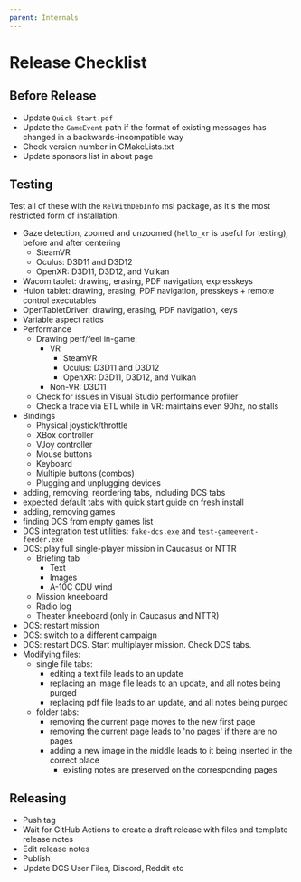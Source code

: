```yaml
---
parent: Internals
---
```


# Release Checklist

## Before Release

* Update `Quick Start.pdf`
* Update the `GameEvent` path if the format of existing messages has changed in a backwards-incompatible way
* Check version number in CMakeLists.txt
* Update sponsors list in about page

## Testing

Test all of these with the `RelWithDebInfo` msi package, as it's the most restricted form of installation.

* Gaze detection, zoomed and unzoomed (`hello_xr` is useful for testing), before and after centering
  * SteamVR
  * Oculus: D3D11 and D3D12
  * OpenXR: D3D11, D3D12, and Vulkan
* Wacom tablet: drawing, erasing, PDF navigation, expresskeys
* Huion tablet: drawing, erasing, PDF navigation, presskeys + remote control executables
* OpenTabletDriver: drawing, erasing, PDF navigation, keys
* Variable aspect ratios
* Performance
  * Drawing perf/feel in-game:
    * VR
      * SteamVR
      * Oculus: D3D11 and D3D12
      * OpenXR: D3D11, D3D12, and Vulkan
    * Non-VR: D3D11
  * Check for issues in Visual Studio performance profiler
  * Check a trace via ETL while in VR: maintains even 90hz, no stalls
* Bindings
  * Physical joystick/throttle
  * XBox controller
  * VJoy controller
  * Mouse buttons
  * Keyboard
  * Multiple buttons (combos)
  * Plugging and unplugging devices
* adding, removing, reordering tabs, including DCS tabs
* expected default tabs with quick start guide on fresh install
* adding, removing games
* finding DCS from empty games list
* DCS integration test utilities: `fake-dcs.exe` and `test-gameevent-feeder.exe`
* DCS: play full single-player mission in Caucasus or NTTR
  * Briefing tab
    * Text
    * Images
    * A-10C CDU wind
  * Mission kneeboard
  * Radio log
  * Theater kneeboard (only in Caucasus and NTTR)
* DCS: restart mission
* DCS: switch to a different campaign
* DCS: restart DCS. Start multiplayer mission. Check DCS tabs.
* Modifying files:
  * single file tabs:
    * editing a text file leads to an update
    * replacing an image file leads to an update, and all notes being purged
    * replacing pdf file leads to an update, and all notes being purged
  * folder tabs:
    * removing the current page moves to the new first page
    * removing the current page leads to 'no pages' if there are no pages
    * adding a new image in the middle leads to it being inserted in the correct place
      * existing notes are preserved on the corresponding pages

## Releasing

* Push tag
* Wait for GitHub Actions to create a draft release with files and template release notes
* Edit release notes
* Publish
* Update DCS User Files, Discord, Reddit etc
